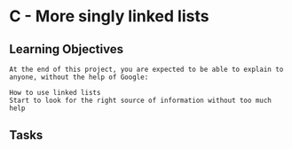 # C - More singly linked lists

## Learning Objectives

	At the end of this project, you are expected to be able to explain to anyone, without the help of Google:

	How to use linked lists
	Start to look for the right source of information without too much help

## Tasks
